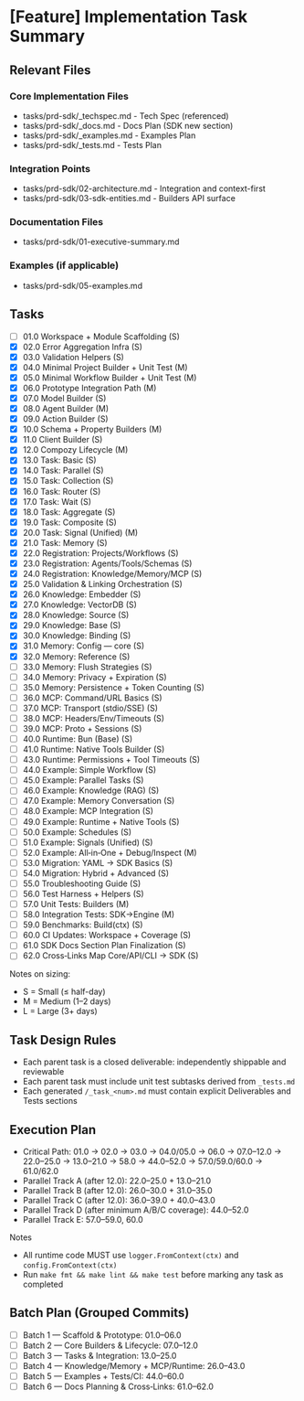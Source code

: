 # [Feature] Implementation Task Summary

## Relevant Files

### Core Implementation Files

- tasks/prd-sdk/_techspec.md - Tech Spec (referenced)
- tasks/prd-sdk/_docs.md - Docs Plan (SDK new section)
- tasks/prd-sdk/_examples.md - Examples Plan
- tasks/prd-sdk/_tests.md - Tests Plan

### Integration Points

- tasks/prd-sdk/02-architecture.md - Integration and context-first
- tasks/prd-sdk/03-sdk-entities.md - Builders API surface

### Documentation Files

- tasks/prd-sdk/01-executive-summary.md

### Examples (if applicable)

- tasks/prd-sdk/05-examples.md

## Tasks

- [ ] 01.0 Workspace + Module Scaffolding (S)
- [x] 02.0 Error Aggregation Infra (S)
- [x] 03.0 Validation Helpers (S)
- [x] 04.0 Minimal Project Builder + Unit Test (M)
- [x] 05.0 Minimal Workflow Builder + Unit Test (M)
- [x] 06.0 Prototype Integration Path (M)
- [x] 07.0 Model Builder (S)
- [x] 08.0 Agent Builder (M)
- [x] 09.0 Action Builder (S)
- [x] 10.0 Schema + Property Builders (M)
- [x] 11.0 Client Builder (S)
- [x] 12.0 Compozy Lifecycle (M)
- [x] 13.0 Task: Basic (S)
- [x] 14.0 Task: Parallel (S)
- [x] 15.0 Task: Collection (S)
- [x] 16.0 Task: Router (S)
- [x] 17.0 Task: Wait (S)
- [x] 18.0 Task: Aggregate (S)
- [x] 19.0 Task: Composite (S)
- [x] 20.0 Task: Signal (Unified) (M)
- [x] 21.0 Task: Memory (S)
- [x] 22.0 Registration: Projects/Workflows (S)
- [x] 23.0 Registration: Agents/Tools/Schemas (S)
- [x] 24.0 Registration: Knowledge/Memory/MCP (S)
- [x] 25.0 Validation & Linking Orchestration (S)
- [x] 26.0 Knowledge: Embedder (S)
- [x] 27.0 Knowledge: VectorDB (S)
- [x] 28.0 Knowledge: Source (S)
- [x] 29.0 Knowledge: Base (S)
- [x] 30.0 Knowledge: Binding (S)
- [x] 31.0 Memory: Config — core (S)
- [x] 32.0 Memory: Reference (S)
- [ ] 33.0 Memory: Flush Strategies (S)
- [ ] 34.0 Memory: Privacy + Expiration (S)
- [ ] 35.0 Memory: Persistence + Token Counting (S)
- [ ] 36.0 MCP: Command/URL Basics (S)
- [ ] 37.0 MCP: Transport (stdio/SSE) (S)
- [ ] 38.0 MCP: Headers/Env/Timeouts (S)
- [ ] 39.0 MCP: Proto + Sessions (S)
- [ ] 40.0 Runtime: Bun (Base) (S)
- [ ] 41.0 Runtime: Native Tools Builder (S)
- [ ] 43.0 Runtime: Permissions + Tool Timeouts (S)
- [ ] 44.0 Example: Simple Workflow (S)
- [ ] 45.0 Example: Parallel Tasks (S)
- [ ] 46.0 Example: Knowledge (RAG) (S)
- [ ] 47.0 Example: Memory Conversation (S)
- [ ] 48.0 Example: MCP Integration (S)
- [ ] 49.0 Example: Runtime + Native Tools (S)
- [ ] 50.0 Example: Schedules (S)
- [ ] 51.0 Example: Signals (Unified) (S)
- [ ] 52.0 Example: All‑in‑One + Debug/Inspect (M)
- [ ] 53.0 Migration: YAML → SDK Basics (S)
- [ ] 54.0 Migration: Hybrid + Advanced (S)
- [ ] 55.0 Troubleshooting Guide (S)
- [ ] 56.0 Test Harness + Helpers (S)
- [ ] 57.0 Unit Tests: Builders (M)
- [ ] 58.0 Integration Tests: SDK→Engine (M)
- [ ] 59.0 Benchmarks: Build(ctx) (S)
- [ ] 60.0 CI Updates: Workspace + Coverage (S)
- [ ] 61.0 SDK Docs Section Plan Finalization (S)
- [ ] 62.0 Cross‑Links Map Core/API/CLI → SDK (S)

Notes on sizing:

- S = Small (≤ half-day)
- M = Medium (1–2 days)
- L = Large (3+ days)

## Task Design Rules

- Each parent task is a closed deliverable: independently shippable and reviewable
- Each parent task must include unit test subtasks derived from `_tests.md`
- Each generated `/_task_<num>.md` must contain explicit Deliverables and Tests sections

## Execution Plan

- Critical Path: 01.0 → 02.0 → 03.0 → 04.0/05.0 → 06.0 → 07.0–12.0 → 22.0–25.0 → 13.0–21.0 → 58.0 → 44.0–52.0 → 57.0/59.0/60.0 → 61.0/62.0
- Parallel Track A (after 12.0): 22.0–25.0 + 13.0–21.0
- Parallel Track B (after 12.0): 26.0–30.0 + 31.0–35.0
- Parallel Track C (after 12.0): 36.0–39.0 + 40.0–43.0
- Parallel Track D (after minimum A/B/C coverage): 44.0–52.0
- Parallel Track E: 57.0–59.0, 60.0

Notes

- All runtime code MUST use `logger.FromContext(ctx)` and `config.FromContext(ctx)`
- Run `make fmt && make lint && make test` before marking any task as completed

## Batch Plan (Grouped Commits)

- [ ] Batch 1 — Scaffold & Prototype: 01.0–06.0
- [ ] Batch 2 — Core Builders & Lifecycle: 07.0–12.0
- [ ] Batch 3 — Tasks & Integration: 13.0–25.0
- [ ] Batch 4 — Knowledge/Memory + MCP/Runtime: 26.0–43.0
- [ ] Batch 5 — Examples + Tests/CI: 44.0–60.0
- [ ] Batch 6 — Docs Planning & Cross‑Links: 61.0–62.0
